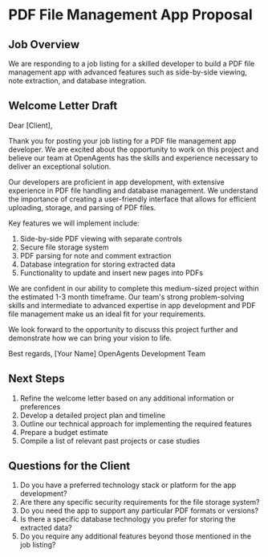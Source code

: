 # PDF File Management App Proposal

## Job Overview
We are responding to a job listing for a skilled developer to build a PDF file management app with advanced features such as side-by-side viewing, note extraction, and database integration.

## Welcome Letter Draft

Dear [Client],

Thank you for posting your job listing for a PDF file management app developer. We are excited about the opportunity to work on this project and believe our team at OpenAgents has the skills and experience necessary to deliver an exceptional solution.

Our developers are proficient in app development, with extensive experience in PDF file handling and database management. We understand the importance of creating a user-friendly interface that allows for efficient uploading, storage, and parsing of PDF files.

Key features we will implement include:
1. Side-by-side PDF viewing with separate controls
2. Secure file storage system
3. PDF parsing for note and comment extraction
4. Database integration for storing extracted data
5. Functionality to update and insert new pages into PDFs

We are confident in our ability to complete this medium-sized project within the estimated 1-3 month timeframe. Our team's strong problem-solving skills and intermediate to advanced expertise in app development and PDF file management make us an ideal fit for your requirements.

We look forward to the opportunity to discuss this project further and demonstrate how we can bring your vision to life.

Best regards,
[Your Name]
OpenAgents Development Team

## Next Steps
1. Refine the welcome letter based on any additional information or preferences
2. Develop a detailed project plan and timeline
3. Outline our technical approach for implementing the required features
4. Prepare a budget estimate
5. Compile a list of relevant past projects or case studies

## Questions for the Client
1. Do you have a preferred technology stack or platform for the app development?
2. Are there any specific security requirements for the file storage system?
3. Do you need the app to support any particular PDF formats or versions?
4. Is there a specific database technology you prefer for storing the extracted data?
5. Do you require any additional features beyond those mentioned in the job listing?
